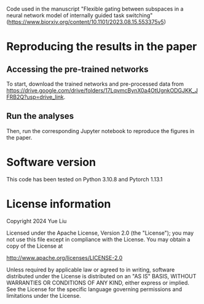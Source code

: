 Code used in the manuscript "Flexible gating between subspaces in a neural network model of internally guided task switching" (https://www.biorxiv.org/content/10.1101/2023.08.15.553375v5)

# Reproducing the results in the paper

## Accessing the pre-trained networks
To start, download the trained networks and pre-processed data from https://drive.google.com/drive/folders/17LqvmcBynX0a4OtUgnkODGJKK_JFRB2Q?usp=drive_link.
## Run the analyses
Then, run the corresponding Jupyter notebook to reproduce the figures in the paper.
# Software version
This code has been tested on Python 3.10.8 and Pytorch 1.13.1
# License information
Copyright 2024 Yue Liu

Licensed under the Apache License, Version 2.0 (the "License");
you may not use this file except in compliance with the License.
You may obtain a copy of the License at

 http://www.apache.org/licenses/LICENSE-2.0

Unless required by applicable law or agreed to in writing, software
distributed under the License is distributed on an "AS IS" BASIS,
WITHOUT WARRANTIES OR CONDITIONS OF ANY KIND, either express or implied.
See the License for the specific language governing permissions and
limitations under the License.
